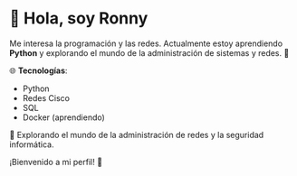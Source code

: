 # 👋 Hola, soy Ronny

Me interesa la programación y las redes. Actualmente estoy aprendiendo **Python** y explorando el mundo de la administración de sistemas y redes. 🚀  

🌐 **Tecnologías**:  
- Python  
- Redes Cisco  
- SQL  
- Docker (aprendiendo)  

📌 Explorando el mundo de la administración de redes y la seguridad informática.  

¡Bienvenido a mi perfil! 👹
